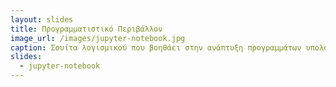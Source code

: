 ```yaml
---
layout: slides
title: Προγραμματιστικό Περιβάλλον
image_url: /images/jupyter-notebook.jpg
caption: Σουίτα λογισμικού που βοηθάει στην ανάπτυξη προγραμμάτων υπολογιστή.
slides:
  - jupyter-notebook
---
```

